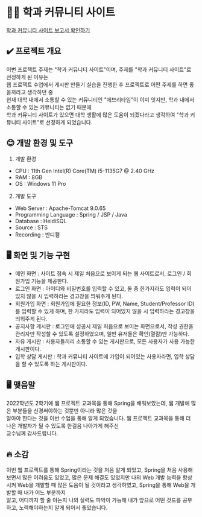 # 👨‍💻 학과 커뮤니티 사이트

[학과 커뮤니티 사이트 보고서 확인하기](https://github.com/SeulJaeHyuk/2022-2-Webproject/blob/main/report/%EC%9B%B9%ED%94%84%EB%A1%9C%EC%A0%9D%ED%8A%B8%20%EB%B3%B4%EA%B3%A0%EC%84%9C_%EC%B5%9C%EC%A2%85.pdf) <br>

## ✔️ 프로젝트 개요
이번 프로젝트 주제는 "학과 커뮤니티 사이트"이며, 주제를 "학과 커뮤니티 사이트"로 선정하게 된 이유는<br>
웹 프로젝트 수업에서 게시판 만들기 실습을 진행한 후 프로젝트로 어떤 주제를 하면 좋을까라고 생각하던 중 <br>
현재 대학 내에서 소통할 수 있는 커뮤니티인 "에브리타임"이 이미 잇지만, 학과 내에서 소통할 수 있는 커뮤니티는 없기 때문에<br>
학과 커뮤니티 사이트가 있으면 대학 생활에 많은 도움이 되겠다라고 생각하여 "학과 커뮤니티 사이트"로 선정하게 되었습니다.

## 😊 개발 환경 및 도구
1) 개발 환경
  - CPU : 11th Gen Intel(R) Core(TM) i5-1135G7 @ 2.40 GHz
  - RAM : 8GB
  - OS : Windows 11 Pro
  
2) 개발 도구
  - Web Server : Apache-Tomcat 9.0.65
  - Programming Language : Spring / JSP / Java
  - Database : HeidiSQL
  - Source : STS
  - Recording : 반디캠
  
## 🖥️ 화면 및 기능 구현
  - 메인 화면 : 사이트 접속 시 제일 처음으로 보이게 되는 웹 사이트로서, 로그인 / 회원가입 기능을 제공한다.
  - 로그인 화면 : 아이디와 비밀번호를 입력할 수 있고, 둘 중 한가지라도 입력이 되어있지 않을 시 입력하라는 경고창을 띄워주게 된다.
  - 회원가입 화면 : 회원가입에 필요한 정보(ID, PW, Name, Student/Professor ID)를 입력할 수 있게 하며, 한 가지라도 입력이 되어있지 않을 시 입력하라는 경고창을 띄워주게 된다.
  - 공지사항 게시판 : 로그인에 성공시 제일 처음으로 보이는 화면으로서, 작성 권한을 관리자만 작성할 수 있도록 설정하였으며, 일반 유저들은 확인(열람)만 가능하다.
  - 자유 게시판 : 사용자들끼리 소통할 수 있는 게시판으로, 모든 사용자가 사용 가능한 게시판이다.
  - 입학 상담 게시판 : 학과 커뮤니티 사이트에 가입이 되어있는 사용자라면, 입학 상담을 할 수 있도록 하는 게시판이다.

## 🖥 맺음말
2022학년도 2학기에 웹 프로젝트 교과목을 통해 Spring을 배워보았는데, 웹 개발에 많은 부분들을 신경써야하는 것뿐만 아니라 많은 것을<br>
알아야 한다는 것을 이번 수업을 통해 알게 되었습니다. 웹 프로젝트 교과목을 통해 더 나은 개발자가 될 수 있도록 한걸음 나아가게 해주신 <br>교수님께 감사드립니다.

## 🔥 소감
이번 웹 프로젝트를 통해 Spring이라는 것을 처음 알게 되었고, Spring을 처음 사용해보면서 많은 어려움도 있었고, 많은 문제 해결도 있었지만 나의 Web 개발 능력을 향상시켜 Web을 개발할 때 많은 도움이 될 것이라고 생각하였고, Spring을 통해 Web을 개발할 때 내가 어느 부분까지 <br>알고, 어디까지 할 줄 아는지 나의 실력도 파악이 가능해 내가 앞으로 어떤 것드를 공부하고, 노력해야하는지 알게 되어서 좋았습니다.
